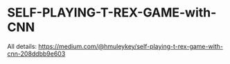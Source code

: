 # SELF-PLAYING-T-REX-GAME-with-CNN

All details: https://medium.com/@hmuleykey/self-playing-t-rex-game-with-cnn-208ddbb9e603
